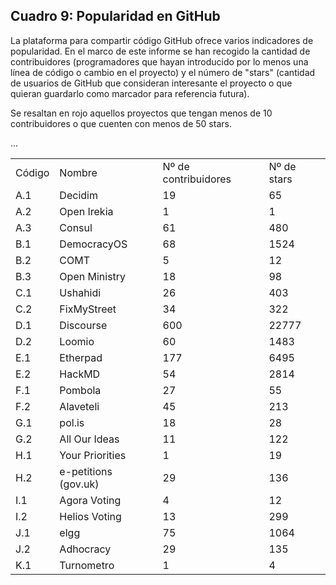 ## Cuadro 9: Popularidad en GitHub

La plataforma para compartir código GitHub ofrece varios indicadores de popularidad. En el marco de este informe se han recogido la cantidad de contribuidores (programadores que hayan introducido por lo menos una línea de código o cambio en el proyecto) y el número de "stars" (cantidad de usuarios de GitHub que consideran interesante el proyecto o que quieran guardarlo como marcador para referencia futura). 

Se resaltan en rojo aquellos proyectos que tengan menos de 10 contribuidores o que cuenten con menos de 50 stars. 

...

<table>
  <tr>
    <td>Código</td>
    <td>Nombre</td>
    <td>Nº de contribuidores</td>
    <td>Nº de stars</td>
  </tr>
  <tr>
    <td>A.1</td>
    <td>Decidim</td>
    <td>19</td>
    <td>65</td>
  </tr>
  <tr>
    <td>A.2</td>
    <td>Open Irekia</td>
    <td>1</td>
    <td>1</td>
  </tr>
  <tr>
    <td>A.3</td>
    <td>Consul</td>
    <td>61</td>
    <td>480</td>
  </tr>
  <tr>
    <td>B.1</td>
    <td>DemocracyOS</td>
    <td>68</td>
    <td>1524</td>
  </tr>
  <tr>
    <td>B.2</td>
    <td>COMT</td>
    <td>5</td>
    <td>12</td>
  </tr>
  <tr>
    <td>B.3</td>
    <td>Open Ministry</td>
    <td>18</td>
    <td>98</td>
  </tr>
  <tr>
    <td>C.1</td>
    <td>Ushahidi</td>
    <td>26</td>
    <td>403</td>
  </tr>
  <tr>
    <td>C.2</td>
    <td>FixMyStreet</td>
    <td>34</td>
    <td>322</td>
  </tr>
  <tr>
    <td>D.1</td>
    <td>Discourse</td>
    <td>600</td>
    <td>22777</td>
  </tr>
  <tr>
    <td>D.2</td>
    <td>Loomio</td>
    <td>60</td>
    <td>1483</td>
  </tr>
  <tr>
    <td>E.1</td>
    <td>Etherpad</td>
    <td>177</td>
    <td>6495</td>
  </tr>
  <tr>
    <td>E.2</td>
    <td>HackMD</td>
    <td>54</td>
    <td>2814</td>
  </tr>
  <tr>
    <td>F.1</td>
    <td>Pombola</td>
    <td>27</td>
    <td>55</td>
  </tr>
  <tr>
    <td>F.2</td>
    <td>Alaveteli</td>
    <td>45</td>
    <td>213</td>
  </tr>
  <tr>
    <td>G.1</td>
    <td>pol.is</td>
    <td>18</td>
    <td>28</td>
  </tr>
  <tr>
    <td>G.2</td>
    <td>All Our Ideas</td>
    <td>11</td>
    <td>122</td>
  </tr>
  <tr>
    <td>H.1</td>
    <td>Your Priorities</td>
    <td>1</td>
    <td>19</td>
  </tr>
  <tr>
    <td>H.2</td>
    <td>e-petitions (gov.uk)</td>
    <td>29</td>
    <td>136</td>
  </tr>
  <tr>
    <td>I.1</td>
    <td>Agora Voting</td>
    <td>4</td>
    <td>12</td>
  </tr>
  <tr>
    <td>I.2</td>
    <td>Helios Voting</td>
    <td>13</td>
    <td>299</td>
  </tr>
  <tr>
    <td>J.1</td>
    <td>elgg</td>
    <td>75</td>
    <td>1064</td>
  </tr>
  <tr>
    <td>J.2</td>
    <td>Adhocracy</td>
    <td>29</td>
    <td>135</td>
  </tr>
  <tr>
    <td>K.1</td>
    <td>Turnometro</td>
    <td>1</td>
    <td>4</td>
  </tr>
</table>



